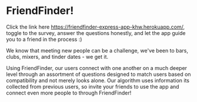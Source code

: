 # FriendFinder!

Click the link here https://friendfinder-express-app-khw.herokuapp.com/, toggle to the survey, answer the questions honestly, and let the app guide you to a friend in the process :)

We know that meeting new people can be a challenge, we've been to bars, clubs, mixers, and tinder dates - we get it.

Using FriendFinder, our users connect with one another on a much deeper level through an assortment of questions designed to match users based on compatibility and not merely looks alone.  Our algorithm uses information its collected from previous users, so invite your friends to use the app and connect even more people to through FriendFinder!
